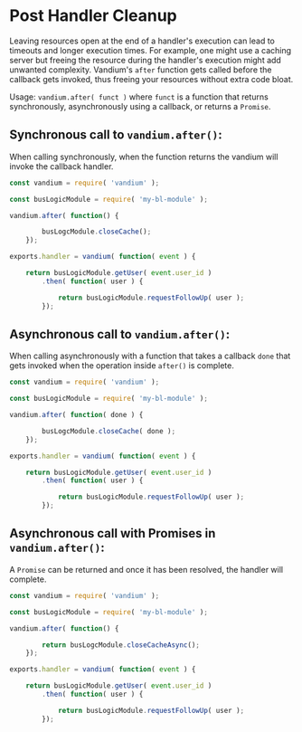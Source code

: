 # Post Handler Cleanup

Leaving resources open at the end of a handler's execution can lead to timeouts and longer execution times. For example, one might use a
caching server but freeing the resource during the handler's execution might add unwanted complexity. Vandium's `after` function gets called
before the callback gets invoked, thus freeing your resources without extra code bloat.

Usage: `vandium.after( funct )` where `funct` is a function that returns synchronously, asynchronously using a callback, or returns a `Promise`.

## Synchronous call to `vandium.after()`:

When calling synchronously, when the function returns the vandium will invoke the callback handler.

```js
const vandium = require( 'vandium' );

const busLogicModule = require( 'my-bl-module' );

vandium.after( function() {

        busLogcModule.closeCache();
    });

exports.handler = vandium( function( event ) {

	return busLogicModule.getUser( event.user_id )
		.then( function( user ) {

			return busLogicModule.requestFollowUp( user );
		});
```

## Asynchronous call to `vandium.after()`:

When calling asynchronously with a function that takes a callback `done` that gets invoked when the operation inside `after()` is complete.

```js
const vandium = require( 'vandium' );

const busLogicModule = require( 'my-bl-module' );

vandium.after( function( done ) {

        busLogcModule.closeCache( done );
    });

exports.handler = vandium( function( event ) {

	return busLogicModule.getUser( event.user_id )
		.then( function( user ) {

			return busLogicModule.requestFollowUp( user );
		});
```

## Asynchronous call with Promises in `vandium.after()`:

A `Promise` can be returned and once it has been resolved, the handler will complete.

```js
const vandium = require( 'vandium' );

const busLogicModule = require( 'my-bl-module' );

vandium.after( function() {

        return busLogcModule.closeCacheAsync();
    });

exports.handler = vandium( function( event ) {

	return busLogicModule.getUser( event.user_id )
		.then( function( user ) {

			return busLogicModule.requestFollowUp( user );
		});
```
